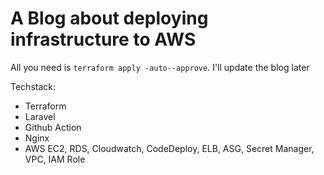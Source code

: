 # A Blog about deploying infrastructure to AWS

All you need is `terraform apply -auto--approve`. I'll update the blog later

Techstack:
- Terraform
- Laravel
- Github Action
- Nginx
- AWS EC2, RDS, Cloudwatch, CodeDeploy, ELB, ASG, Secret Manager, VPC, IAM Role
